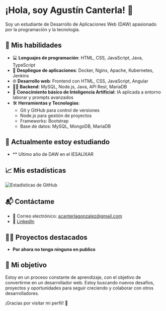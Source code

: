 # ¡Hola, soy Agustín Canterla! 👋

Soy un estudiante de Desarrollo de Aplicaciones Web (DAW) apasionado por la programación y la tecnología.

## 🚀 Mis habilidades

- 💻 **Lenguajes de programación**: HTML, CSS, JavaScript, Java, TypeScript
- 🧰 **Despliegue de aplicaciones**: Docker, Nginx, Apache, Kubernetes, Jenkins
- 🌐 **Desarrollo web**: Frontend con HTML, CSS, JavaScript, Angular
- 🧑‍💻 **Backend**: MySQL, Node.js, Java, API Rest, MariaDB
- 🧠 **Conocimiento básico de Inteligencia Artificial**: IA aplicada a entorno laborar y prompts avanzados
- 🛠 **Herramientas y Tecnologías**:
  - Git y GitHub para control de versiones
  - Node.js para gestión de proyectos
  - Frameworks: Bootstrap
  - Base de datos: MySQL, MongoDB, MariaDB

## 🌱 Actualmente estoy estudiando

- ** Ultimo año de DAW en el IESALIXAR 
  
## 📈 Mis estadísticas

![Estadísticas de GitHub](https://github-readme-stats.vercel.app/api?username=Canterla11&show_icons=true&count_private=true)

## 📬 Contáctame

- 📧 Correo electrónico: [acanterlagonzalez@gmail.com](mailto:acanterlagonzalez@gmail.com)
- 💼 [LinkedIn](https://www.linkedin.com/in/agustín-canterla-gonzález/)

## 👨‍💻 Proyectos destacados

- **Por ahora no tengo ninguno en publico**

## 🔧 Mi objetivo

Estoy en un proceso constante de aprendizaje, con el objetivo de convertirme en un desarrollador web. Estoy buscando nuevos desafíos, proyectos y oportunidades para seguir creciendo y colaborar con otros desarrolladores.

¡Gracias por visitar mi perfil! 🚀
